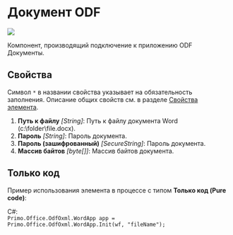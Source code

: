 # Документ ODF

![](../../../resources/basic/myoffice/text/Cropped-DocumentODF.png)

Компонент, производящий подключение к приложению ODF Документы. 

## Свойства
Символ `*` в названии свойства указывает на обязательность заполнения. Описание общих свойств см. в разделе [Свойства элемента](https://docs.primo-rpa.ru/primo-rpa/primo-studio/process/elements#svoistva-elementa).

1. **Путь к файлу** *[String]*: Путь к файлу документа Word (c:\folder\file.docx).
2. **Пароль** *[String]*: Пароль документа.
3. **Пароль (зашифрованный)** *[SecureString]*: Пароль документа.
4. **Массив байтов** *[byte[]]*: Массив байтов документа.

## Только код
Пример использования элемента в процессе с типом **Только код (Pure code)**:

C#:  
`Primo.Office.OdfOxml.WordApp app = Primo.Office.OdfOxml.WordApp.Init(wf, "fileName");`

